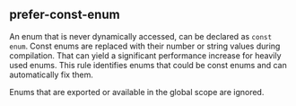 ## prefer-const-enum

An enum that is never dynamically accessed, can be declared as `const enum`.
Const enums are replaced with their number or string values during compilation.
That can yield a significant performance increase for heavily used enums.
This rule identifies enums that could be const enums and can automatically fix them.

Enums that are exported or available in the global scope are ignored.
